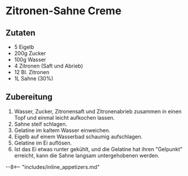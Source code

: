 # Zitronen-Sahne Creme

## Zutaten

- 5 Eigelb
- 200g Zucker
- 100g Wasser
- 4 Zitronen (Saft und Abrieb)
- 12 Bl. Zitronen
- 1L Sahne (30%)

## Zubereitung

1. Wasser, Zucker, Zitronensaft und Zitronenabrieb zusammen in einen Topf und einmal leicht aufkochen lassen.
2. Sahne steif schlagen.
3. Gelatine im kaltem Wasser einweichen.
4. Eigelb auf einem Wasserbad schaumig aufschlagen.
5. Gelatine im Ei auflösen. 
6. Ist das Ei etwas runter gekühlt, und die Gelatine hat ihren "Gelpunkt" erreicht, kann die Sahne langsam untergehobenen werden.

--8<-- "includes/inline_appetizers.md"
